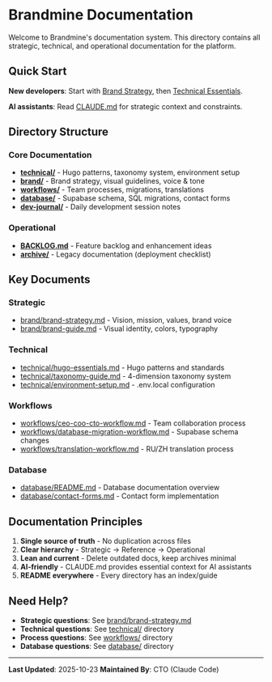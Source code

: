 # Brandmine Documentation

Welcome to Brandmine's documentation system. This directory contains all strategic, technical, and operational documentation for the platform.

## Quick Start

**New developers**: Start with [Brand Strategy](brand/brand-strategy.md), then [Technical Essentials](technical/hugo-essentials.md).

**AI assistants**: Read [CLAUDE.md](../CLAUDE.md) for strategic context and constraints.

## Directory Structure

### Core Documentation

- **[technical/](technical/)** - Hugo patterns, taxonomy system, environment setup
- **[brand/](brand/)** - Brand strategy, visual guidelines, voice & tone
- **[workflows/](workflows/)** - Team processes, migrations, translations
- **[database/](database/)** - Supabase schema, SQL migrations, contact forms
- **[dev-journal/](dev-journal/)** - Daily development session notes

### Operational

- **[BACKLOG.md](BACKLOG.md)** - Feature backlog and enhancement ideas
- **[archive/](archive/)** - Legacy documentation (deployment checklist)

## Key Documents

### Strategic
- [brand/brand-strategy.md](brand/brand-strategy.md) - Vision, mission, values, brand voice
- [brand/brand-guide.md](brand/brand-guide.md) - Visual identity, colors, typography

### Technical
- [technical/hugo-essentials.md](technical/hugo-essentials.md) - Hugo patterns and standards
- [technical/taxonomy-guide.md](technical/taxonomy-guide.md) - 4-dimension taxonomy system
- [technical/environment-setup.md](technical/environment-setup.md) - .env.local configuration

### Workflows
- [workflows/ceo-coo-cto-workflow.md](workflows/ceo-coo-cto-workflow.md) - Team collaboration process
- [workflows/database-migration-workflow.md](workflows/database-migration-workflow.md) - Supabase schema changes
- [workflows/translation-workflow.md](workflows/translation-workflow.md) - RU/ZH translation process

### Database
- [database/README.md](database/README.md) - Database documentation overview
- [database/contact-forms.md](database/contact-forms.md) - Contact form implementation

## Documentation Principles

1. **Single source of truth** - No duplication across files
2. **Clear hierarchy** - Strategic → Reference → Operational
3. **Lean and current** - Delete outdated docs, keep archives minimal
4. **AI-friendly** - CLAUDE.md provides essential context for AI assistants
5. **README everywhere** - Every directory has an index/guide

## Need Help?

- **Strategic questions**: See [brand/brand-strategy.md](brand/brand-strategy.md)
- **Technical questions**: See [technical/](technical/) directory
- **Process questions**: See [workflows/](workflows/) directory
- **Database questions**: See [database/](database/) directory

---

**Last Updated**: 2025-10-23
**Maintained By**: CTO (Claude Code)
